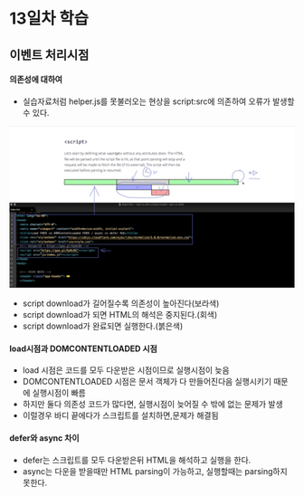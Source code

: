 # 13일차 학습

## 이벤트 처리시점

#### 의존성에 대하여

- 실습자료처럼 helper.js를 못불러오는 현상을 script:src에 의존하여 오류가 발생할 수 있다.

<img src="./img/헤드내의 스크립트문제.png">

- script download가 길어질수록 의존성이 높아진다(보라색)
- script download가 되면 HTML의 해석은 중지된다.(회색)
- script download가 완료되면 실행한다.(붉은색)

#### load시점과 DOMCONTENTLOADED 시점

- load 시점은 코드를 모두 다운받은 시점이므로 실행시점이 늦음
- DOMCONTENTLOADED 시점은 문서 객체가 다 만들어진다음 실행시키기 때문에 실행시점이 빠름
- 하지만 둘다 의존성 코드가 많다면, 실행시점이 늦어질 수 밖에 없는 문제가 발생
- 이럴경우 바디 끝에다가 스크립트를 설치하면,문제가 해결됨

#### defer와 async 차이

- defer는 스크립트를 모두 다운받은뒤 HTML을 해석하고 실행을 한다.
- async는 다운을 받을때만 HTML parsing이 가능하고, 실행할때는 parsing하지 못한다.
